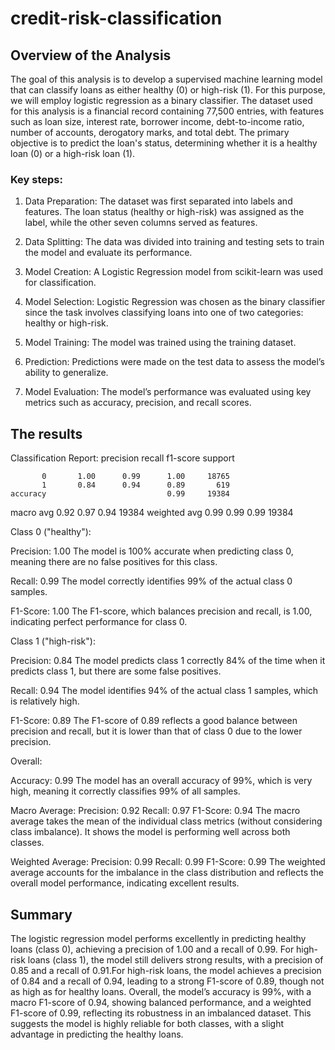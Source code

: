 # credit-risk-classification
## Overview of the Analysis

The goal of this analysis is to develop a supervised machine learning model that can classify loans as either healthy (0) or high-risk (1). For this purpose, we will employ logistic regression as a binary classifier. The dataset used for this analysis is a financial record containing 77,500 entries, with features such as loan size, interest rate, borrower income, debt-to-income ratio, number of accounts, derogatory marks, and total debt. The primary objective is to predict the loan's status, determining whether it is a healthy loan (0) or a high-risk loan (1).

### Key steps:
1. Data Preparation: The dataset was first separated into labels and features. The loan status (healthy or high-risk) was assigned as the label, while the other seven columns served as features.

2. Data Splitting: The data was divided into training and testing sets to train the model and evaluate its performance.

3. Model Creation: A Logistic Regression model from scikit-learn was used for classification.

4. Model Selection: Logistic Regression was chosen as the binary classifier since the task involves classifying loans into one of two categories: healthy or high-risk.

5. Model Training: The model was trained using the training dataset.

6. Prediction: Predictions were made on the test data to assess the model’s ability to generalize.

7. Model Evaluation: The model’s performance was evaluated using key metrics such as accuracy, precision, and recall scores.

## The results

Classification Report:
               precision    recall  f1-score   support

           0       1.00      0.99      1.00     18765
           1       0.84      0.94      0.89       619
    accuracy                           0.99     19384
   macro avg       0.92      0.97      0.94     19384
weighted avg       0.99      0.99      0.99     19384

Class 0 ("healthy"):

Precision: 1.00
The model is 100% accurate when predicting class 0, meaning there are no false positives for this class.

Recall: 0.99
The model correctly identifies 99% of the actual class 0 samples.

F1-Score: 1.00
The F1-score, which balances precision and recall, is 1.00, indicating perfect performance for class 0.

Class 1 ("high-risk"):

Precision: 0.84
The model predicts class 1 correctly 84% of the time when it predicts class 1, but there are some false positives.

Recall: 0.94
The model identifies 94% of the actual class 1 samples, which is relatively high.

F1-Score: 0.89
The F1-score of 0.89 reflects a good balance between precision and recall, but it is lower than that of class 0 due to the lower precision.

Overall:

Accuracy: 0.99
The model has an overall accuracy of 99%, which is very high, meaning it correctly classifies 99% of all samples.

Macro Average:
Precision: 0.92
Recall: 0.97
F1-Score: 0.94
The macro average takes the mean of the individual class metrics (without considering class imbalance). It shows the model is performing well across both classes.

Weighted Average:
Precision: 0.99
Recall: 0.99
F1-Score: 0.99
The weighted average accounts for the imbalance in the class distribution and reflects the overall model performance, indicating excellent results.

## Summary

The logistic regression model performs excellently in predicting healthy loans (class 0), achieving a precision of 1.00 and a recall of 0.99. For high-risk loans (class 1), the model still delivers strong results, with a precision of 0.85 and a recall of 0.91.For high-risk loans, the model achieves a precision of 0.84 and a recall of 0.94, leading to a strong F1-score of 0.89, though not as high as for healthy loans. Overall, the model’s accuracy is 99%, with a macro F1-score of 0.94, showing balanced performance, and a weighted F1-score of 0.99, reflecting its robustness in an imbalanced dataset. This suggests the model is highly reliable for both classes, with a slight advantage in predicting the healthy loans.
